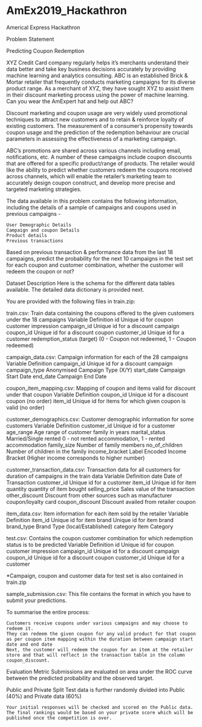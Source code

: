 # AmEx2019_Hackathron
Americal Express Hackathron

Problem Statement

Predicting Coupon Redemption

XYZ Credit Card company regularly helps it’s merchants understand their data better and take key business decisions accurately by providing machine learning and analytics consulting. ABC is an established Brick & Mortar retailer that frequently conducts marketing campaigns for its diverse product range. As a merchant of XYZ, they have sought XYZ to assist them in their discount marketing process using the power of machine learning. Can you wear the AmExpert hat and help out ABC?
 

Discount marketing and coupon usage are very widely used promotional techniques to attract new customers and to retain & reinforce loyalty of existing customers. The measurement of a consumer’s propensity towards coupon usage and the prediction of the redemption behaviour are crucial parameters in assessing the effectiveness of a marketing campaign.
 

ABC’s promotions are shared across various channels including email, notifications, etc. A number of these campaigns include coupon discounts that are offered for a specific product/range of products. The retailer would like the ability to predict whether customers redeem the coupons received across channels, which will enable the retailer’s marketing team to accurately design coupon construct, and develop more precise and targeted marketing strategies.
 

The data available in this problem contains the following information, including the details of a sample of campaigns and coupons used in previous campaigns -

    User Demographic Details
    Campaign and coupon Details
    Product details
    Previous transactions

Based on previous transaction & performance data from the last 18 campaigns, predict the probability for the next 10 campaigns in the test set for each coupon and customer combination, whether the customer will redeem the coupon or not?

 
Dataset Description
Here is the schema for the different data tables available. The detailed data dictionary is provided next.

 

You are provided with the following files in train.zip:

train.csv: Train data containing the coupons offered to the given customers under the 18 campaigns
Variable 	Definition
id 	Unique id for coupon customer impression
campaign_id 	Unique id for a discount campaign
coupon_id 	Unique id for a discount coupon
customer_id 	Unique id for a customer
redemption_status 	(target) (0 - Coupon not redeemed, 1 - Coupon redeemed)
 

campaign_data.csv: Campaign information for each of the 28 campaigns
Variable 	Definition
campaign_id 	Unique id for a discount campaign
campaign_type 	Anonymised Campaign Type (X/Y)
start_date 	Campaign Start Date
end_date 	Campaign End Date
 

coupon_item_mapping.csv: Mapping of coupon and items valid for discount under that coupon
Variable 	Definition
coupon_id 	Unique id for a discount coupon (no order)
item_id 	Unique id for items for which given coupon is valid (no order)
 

customer_demographics.csv: Customer demographic information for some customers
Variable 	Definition
customer_id 	Unique id for a customer
age_range 	Age range of customer family in years
marital_status 	Married/Single
rented 	0 - not rented accommodation, 1 - rented accommodation
family_size 	Number of family members
no_of_children 	Number of children in the family
income_bracket 	Label Encoded Income Bracket (Higher income corresponds to higher number)
 

customer_transaction_data.csv: Transaction data for all customers for duration of campaigns in the train data
Variable 	Definition
date 	Date of Transaction
customer_id 	Unique id for a customer
item_id 	Unique id for item
quantity 	quantity of item bought
selling_price 	Sales value of the transaction
other_discount 	Discount from other sources such as manufacturer coupon/loyalty card
coupon_discount 	Discount availed from retailer coupon
 

item_data.csv: Item information for each item sold by the retailer
Variable 	Definition
item_id 	Unique id for item
brand 	Unique id for item brand
brand_type 	Brand Type (local/Established)
category 	Item Category
 

test.csv: Contains the coupon customer combination for which redemption status is to be predicted
Variable 	Definition
id 	Unique id for coupon customer impression
campaign_id 	Unique id for a discount campaign
coupon_id 	Unique id for a discount coupon
customer_id 	Unique id for a customer
 

*Campaign, coupon and customer data for test set is also contained in train.zip 

sample_submission.csv: This file contains the format in which you have to submit your predictions.

To summarise the entire process:

    Customers receive coupons under various campaigns and may choose to redeem it.
    They can redeem the given coupon for any valid product for that coupon as per coupon item mapping within the duration between campaign start date and end date
    Next, the customer will redeem the coupon for an item at the retailer store and that will reflect in the transaction table in the column coupon_discount.

 
Evaluation Metric
Submissions are evaluated on area under the ROC curve between the predicted probability and the observed target.

 
Public and Private Split
Test data is further randomly divided into Public (40%) and Private data (60%)

    Your initial responses will be checked and scored on the Public data.
    The final rankings would be based on your private score which will be published once the competition is over.




